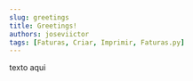 ```yaml
---
slug: greetings
title: Greetings!
authors: joseviictor
tags: [Faturas, Criar, Imprimir, Faturas.py]
---
```


texto aqui
